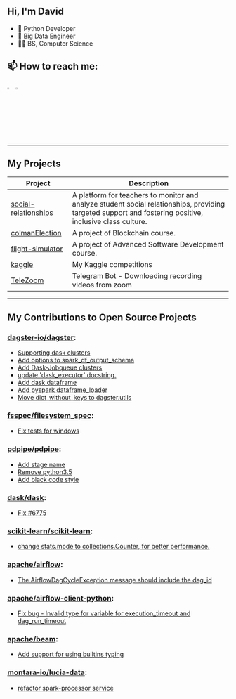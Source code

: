 ## Hi, I'm David
- :snake: Python Developer
- :toolbox: Big Data Engineer
- :man_student: BS, Computer Science

   
## :mailbox: How to reach me:
[<img src="https://img.icons8.com/color/gmail" width="3%"/>](mailto:davidkatzil@icloud.com)
[<img src="https://img.icons8.com/color/linkedin" width="3%"/>](https://www.linkedin.com/in/DavidKatz-il/)
__________________________________________________________________________________________________________
## My Projects
| Project | Description |
| --------- | --------- |
| [social-relationships](https://github.com/DavidKatz-il/social-relationships) | A platform for teachers to monitor and analyze student social relationships, providing targeted support and fostering positive, inclusive class culture. |
| [colmanElection](https://github.com/DavidKatz-il/colmanElection) | A project of Blockchain course. |
| [flight-simulator](https://github.com/DavidKatz-il/flight-simulator) | A project of Advanced Software Development course. |
| [kaggle](https://github.com/DavidKatz-il/kaggle) | My Kaggle competitions |
| [TeleZoom](https://github.com/DavidKatz-il/TeleZoom) | Telegram Bot - Downloading recording videos from zoom |

__________________________________________________________________________________________________________
## My Contributions to Open Source Projects
### [dagster-io/dagster](https://github.com/dagster-io/dagster):
- [Supporting dask clusters](https://github.com/dagster-io/dagster/pull/2498)
- [Add options to spark_df_output_schema](https://github.com/dagster-io/dagster/pull/2616)
- [Add Dask-Jobqueue clusters](https://github.com/dagster-io/dagster/pull/2668)
- [update 'dask_executor' docstring.](https://github.com/dagster-io/dagster/pull/2684)
- [Add dask dataframe](https://github.com/dagster-io/dagster/pull/2758)
- [Add pyspark dataframe_loader](https://github.com/dagster-io/dagster/pull/2790)
- [Move dict_without_keys to dagster.utils](https://github.com/dagster-io/dagster/pull/2837)
### [fsspec/filesystem_spec](https://github.com/fsspec/filesystem_spec):
- [Fix tests for windows](https://github.com/fsspec/filesystem_spec/pull/441)
### [pdpipe/pdpipe](https://github.com/pdpipe/pdpipe):
- [Add stage name](https://github.com/pdpipe/pdpipe/pull/39)
- [Remove python3.5](https://github.com/pdpipe/pdpipe/pull/42)
- [Add black code style](https://github.com/pdpipe/pdpipe/pull/114)
### [dask/dask](https://github.com/dask/dask):
- [Fix #6775](https://github.com/dask/dask/pull/6809)
### [scikit-learn/scikit-learn](https://github.com/scikit-learn/scikit-learn):
- [change stats.mode to collections.Counter, for better performance.](https://github.com/scikit-learn/scikit-learn/pull/18987)
### [apache/airflow](https://github.com/apache/airflow):
- [The AirflowDagCycleException message should include the dag_id](https://github.com/apache/airflow/pull/26204)
### [apache/airflow-client-python](https://github.com/apache/airflow-client-python):
- [Fix bug - Invalid type for variable for execution_timeout and dag_run_timeout](https://github.com/apache/airflow-client-python/pull/53)
### [apache/beam](https://github.com/apache/beam):
- [Add support for using builtins typing](https://github.com/apache/beam/pull/25054)
### [montara-io/lucia-data](https://github.com/montara-io/lucia-data):
- [refactor spark-processor service](https://github.com/montara-io/lucia-data/pull/18)
